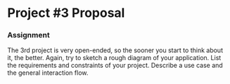 # Project #3 Proposal

### Assignment

The 3rd project is very open-ended, so the sooner you start to think about it, the better. Again, try to sketch a rough diagram of your application. List the requirements and constraints of your project. Describe a use case and the general interaction flow.